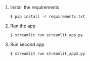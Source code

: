 

1. Install the requirements

   ```
   $ pip install -r requirements.txt
   ```

2. Run the app

   ```
   $ streamlit run streamlit_app.py
   ```
3. Run second app

   ```
   $ streamlit run streamlit_app2.py
   ```